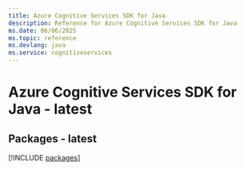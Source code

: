 ```yaml
---
title: Azure Cognitive Services SDK for Java
description: Reference for Azure Cognitive Services SDK for Java
ms.date: 06/06/2025
ms.topic: reference
ms.devlang: java
ms.service: cognitiveservices
---
```

# Azure Cognitive Services SDK for Java - latest
## Packages - latest
[!INCLUDE [packages](cognitive-services-index.md)]